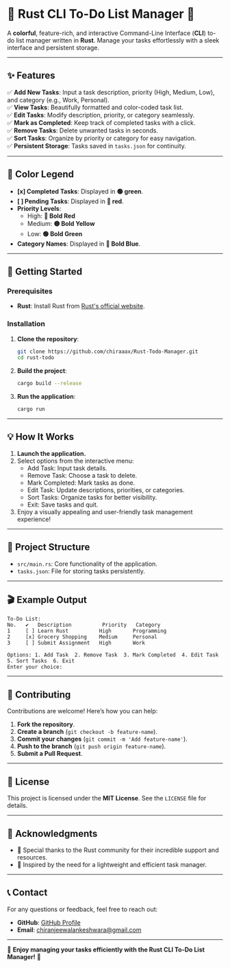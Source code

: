 # 🌟 Rust CLI To-Do List Manager 🌟

A **colorful**, feature-rich, and interactive Command-Line Interface (**CLI**) to-do list manager written in **Rust**. Manage your tasks effortlessly with a sleek interface and persistent storage.

---

## ✨ Features

✅ **Add New Tasks**: Input a task description, priority (High, Medium, Low), and category (e.g., Work, Personal).  
✅ **View Tasks**: Beautifully formatted and color-coded task list.  
✅ **Edit Tasks**: Modify description, priority, or category seamlessly.  
✅ **Mark as Completed**: Keep track of completed tasks with a click.  
✅ **Remove Tasks**: Delete unwanted tasks in seconds.  
✅ **Sort Tasks**: Organize by priority or category for easy navigation.  
✅ **Persistent Storage**: Tasks saved in `tasks.json` for continuity.  

---

## 🎨 Color Legend

- **[x] Completed Tasks**: Displayed in **🟢 green**.
- **[ ] Pending Tasks**: Displayed in **🔴 red**.
- **Priority Levels**:
  - High: **🔴 Bold Red**
  - Medium: **🟡 Bold Yellow**
  - Low: **🟢 Bold Green**
- **Category Names**: Displayed in **🔵 Bold Blue**.

---

## 🚀 Getting Started

### Prerequisites

- **Rust**: Install Rust from [Rust's official website](https://www.rust-lang.org/).

### Installation

1. **Clone the repository**:

   ```bash
   git clone https://github.com/chiraaax/Rust-Todo-Manager.git
   cd rust-todo
   ```

2. **Build the project**:

   ```bash
   cargo build --release
   ```

3. **Run the application**:

   ```bash
   cargo run
   ```

---

## 💡 How It Works

1. **Launch the application.**
2. Select options from the interactive menu:
   - Add Task: Input task details.
   - Remove Task: Choose a task to delete.
   - Mark Completed: Mark tasks as done.
   - Edit Task: Update descriptions, priorities, or categories.
   - Sort Tasks: Organize tasks for better visibility.
   - Exit: Save tasks and quit.
3. Enjoy a visually appealing and user-friendly task management experience!

---

## 📂 Project Structure

- `src/main.rs`: Core functionality of the application.
- `tasks.json`: File for storing tasks persistently.

---

## 🎬 Example Output

```plaintext
To-Do List:
No.   ✔   Description          Priority   Category
1     [ ] Learn Rust          High       Programming
2     [x] Grocery Shopping    Medium     Personal
3     [ ] Submit Assignment   High       Work

Options: 1. Add Task  2. Remove Task  3. Mark Completed  4. Edit Task  5. Sort Tasks  6. Exit
Enter your choice:
```

---

## 🤝 Contributing

Contributions are welcome! Here’s how you can help:

1. **Fork the repository**.
2. **Create a branch** (`git checkout -b feature-name`).
3. **Commit your changes** (`git commit -m 'Add feature-name'`).
4. **Push to the branch** (`git push origin feature-name`).
5. **Submit a Pull Request**.

---

## 📜 License

This project is licensed under the **MIT License**. See the `LICENSE` file for details.

---

## 🌟 Acknowledgments

- 🙌 Special thanks to the Rust community for their incredible support and resources.
- 🚀 Inspired by the need for a lightweight and efficient task manager.

---

## 📞 Contact

For any questions or feedback, feel free to reach out:

- **GitHub**: [GitHub Profile](https://github.com/chiraaax)
- **Email**: chiranjeewalankeshwara@gmail.com

---

🎉 **Enjoy managing your tasks efficiently with the Rust CLI To-Do List Manager!** 🎉
